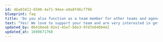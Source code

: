 ```yaml
---
id: dba03412-6580-4a71-94ee-e8a8f46c779b
blueprint: faq
title: 'Do you also function as a team member for other teams and agencies?'
text: "Yes! We love to support your team and are very interested in getting to know your team and delving into new topics and contexts.\LJust let us know how we can assist you."
updated_by: 06410ee8-92e1-45e7-b0e3-9fd7e0400442
updated_at: 1698671768
---
```

